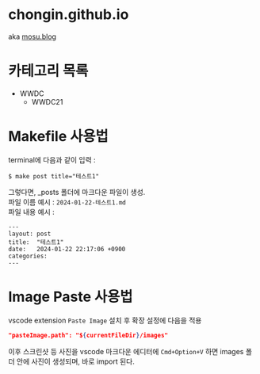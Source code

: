 # chongin.github.io
aka [mosu.blog](https://mosu.blog)

# 카테고리 목록
- WWDC
    - WWDC21

# Makefile 사용법
terminal에 다음과 같이 입력 : 
```shell
$ make post title="테스트1"
```
그렇다면, _posts 폴더에 마크다운 파일이 생성.\
파일 이름 예시 : `2024-01-22-테스트1.md`\
파일 내용 예시 : 
```
---
layout: post
title:  "테스트1"
date:   2024-01-22 22:17:06 +0900
categories:
---
```

# Image Paste 사용법
vscode extension `Paste Image` 설치 후 확장 설정에 다음을 적용
```json
"pasteImage.path": "${currentFileDir}/images"
```
이후 스크린샷 등 사진을 vscode 마크다운 에디터에 `Cmd+Option+V` 하면 images 폴더 안에 사진이 생성되며, 바로 import 된다.